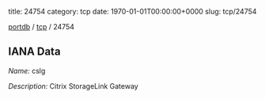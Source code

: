 title: 24754
category: tcp
date: 1970-01-01T00:00:00+0000
slug: tcp/24754

[portdb](/) / [tcp](/category/tcp.html) / 24754


## IANA Data

_Name:_ cslg

_Description:_ Citrix StorageLink Gateway

